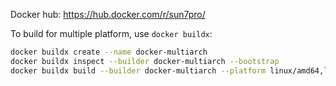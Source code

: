 Docker hub: https://hub.docker.com/r/sun7pro/

To build for multiple platform, use `docker buildx`:

```sh
docker buildx create --name docker-multiarch
docker buildx inspect --builder docker-multiarch --bootstrap
docker buildx build --builder docker-multiarch --platform linux/amd64,linux/arm/v7 -f 7.4.Dockerfile -t sun7pro/magento2-php-fpm:php7.4 --push .
```
